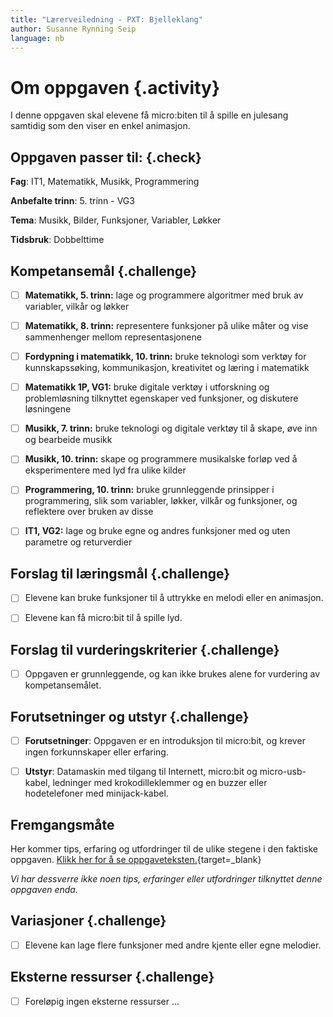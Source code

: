 ```yaml
---
title: "Lærerveiledning - PXT: Bjelleklang"
author: Susanne Rynning Seip
language: nb
---
```


# Om oppgaven {.activity}

I denne oppgaven skal elevene få micro:biten til å spille en julesang samtidig som den viser en enkel animasjon.

## Oppgaven passer til: {.check}

 __Fag__:  IT1, Matematikk, Musikk, Programmering

__Anbefalte trinn__: 5. trinn - VG3

__Tema__: Musikk, Bilder, Funksjoner, Variabler, Løkker

__Tidsbruk__: Dobbelttime

## Kompetansemål {.challenge}

- [ ] __Matematikk, 5. trinn:__ lage og programmere algoritmer med bruk av variabler, vilkår og løkker

- [ ] __Matematikk, 8. trinn:__ representere funksjoner på ulike måter og vise sammenhenger mellom representasjonene

- [ ] __Fordypning i matematikk, 10. trinn:__ bruke teknologi som verktøy for kunnskapssøking, kommunikasjon, kreativitet og læring i matematikk

- [ ] __Matematikk 1P, VG1:__ bruke digitale verktøy i utforskning og problemløsning tilknyttet egenskaper ved funksjoner, og diskutere løsningene

- [ ] __Musikk, 7. trinn:__ bruke teknologi og digitale verktøy til å skape, øve inn og bearbeide musikk

- [ ] __Musikk, 10. trinn:__ skape og programmere musikalske forløp ved å eksperimentere med lyd fra ulike kilder

- [ ] __Programmering, 10. trinn:__ bruke grunnleggende prinsipper i programmering, slik som variabler, løkker, vilkår og funksjoner, og reflektere over bruken av disse

- [ ] __IT1, VG2:__ lage og bruke egne og andres funksjoner med og uten parametre og returverdier

## Forslag til læringsmål {.challenge}

- [ ] Elevene kan bruke funksjoner til å uttrykke en melodi eller en animasjon.

- [ ] Elevene kan få micro:bit til å spille lyd.

## Forslag til vurderingskriterier {.challenge}

- [ ] Oppgaven er grunnleggende, og kan ikke brukes alene for vurdering av kompetansemålet.

## Forutsetninger og utstyr {.challenge}

- [ ] __Forutsetninger__: Oppgaven er en introduksjon til micro:bit, og krever ingen forkunnskaper eller erfaring.

- [ ] __Utstyr__: Datamaskin med tilgang til Internett, micro:bit og micro-usb-kabel, ledninger med krokodilleklemmer og en buzzer eller hodetelefoner med minijack-kabel.

## Fremgangsmåte

Her kommer tips, erfaring og utfordringer til de ulike stegene i den faktiske
oppgaven. [Klikk her for å se
oppgaveteksten.](../pxt_bjelleklang/bjelleklang.html){target=_blank}

_Vi har dessverre ikke noen tips, erfaringer eller utfordringer tilknyttet denne
oppgaven enda._

## Variasjoner {.challenge}

- [ ] Elevene kan lage flere funksjoner med andre kjente eller egne melodier.

## Eksterne ressurser {.challenge}

- [ ] Foreløpig ingen eksterne ressurser ...
